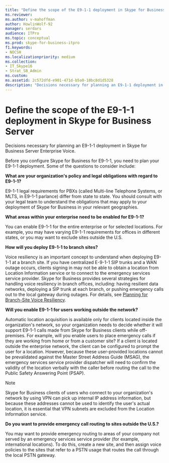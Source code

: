 ```yaml
---
title: "Define the scope of the E9-1-1 deployment in Skype for Business Server"
ms.reviewer: 
ms.author: v-mahoffman
author: HowlinWolf-92
manager: serdars
audience: ITPro
ms.topic: conceptual
ms.prod: skype-for-business-itpro
f1.keywords:
- NOCSH
ms.localizationpriority: medium
ms.collection:
- IT_Skype16
- Strat_SB_Admin
ms.custom:
ms.assetid: 2c572dfd-e901-471d-b5a0-18bc8d1d5328
description: "Decisions necessary for planning an E9-1-1 deployment in Skype for Business Server Enterprise Voice."
---
```


# Define the scope of the E9-1-1 deployment in Skype for Business Server

Decisions necessary for planning an E9-1-1 deployment in Skype for Business Server Enterprise Voice.

Before you configure Skype for Business for E9-1-1, you need to plan your E9-1-1 deployment. Some of the questions to consider include:

 **What are your organization's policy and legal obligations with regard to E9-1-1?**

 E9-1-1 legal requirements for PBXs (called Multi-line Telephone Systems, or MLTS, in E9-1-1 parlance) differ from state to state. You should consult with your legal team to understand the obligations that may apply to your deployment of Skype for Business in your relevant geographies.

 **What areas within your enterprise need to be enabled for E9-1-1?**

 You can enable E9-1-1 for the entire enterprise or for selected locations. For example, you may have varying E9-1-1 requirements for offices in different states, or you may want to exclude sites outside the U.S.

 **How will you deploy E9-1-1 to branch sites?**

 Voice resiliency is an important concept to understand when deploying E9-1-1 at a branch site. If you have centralized E-9-1-1 SIP trunks and a WAN outage occurs, clients signing in may not be able to obtain a location from Location Information service or to connect to the emergency services service provider. Skype for Business provides several strategies for handling voice resiliency in branch offices, including: having resilient data networks, deploying a SIP trunk at each branch, or pushing emergency calls out to the local gateway during outages. For details, see [Planning for Branch-Site Voice Resiliency](/previous-versions/office/lync-server-2013/lync-server-2013-planning-for-branch-site-voice-resiliency).

 **Will you enable E9-1-1 for users working outside the network?**

 Automatic location acquisition is available only for clients located inside the organization's network, so your organization needs to decide whether it will support E9-1-1 calls made from Skype for Business clients while off-premises. For example, will you enable users to place emergency calls if they are working from home or from a customer site? If a client is located outside the enterprise network, the client can be configured to prompt the user for a location. However, because these user-provided locations cannot be prevalidated against the Master Street Address Guide (MSAG), the emergency services service provider dispatcher will need to confirm the validity of the location verbally with the caller before routing the call to the Public Safety Answering Point (PSAP).

> [!NOTE]
> Skype for Business clients of users who connect to your organization's network by using VPN can pick up internal IP address information, but because these addresses cannot be used to identify the user's actual location, it is essential that VPN subnets are excluded from the Location Information service.

 **Do you want to provide emergency call routing to sites outside the U.S.?**

 You may want to provide emergency routing to areas of your company not served by an emergency services service provider (for example, international locations). To do this, create a new site, and then assign voice policies to the sites that refer to a PSTN usage that routes the call through the local PSTN gateway.
